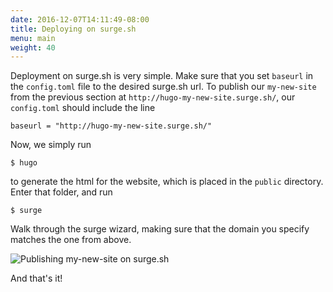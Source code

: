 ```yaml
---
date: 2016-12-07T14:11:49-08:00
title: Deploying on surge.sh
menu: main
weight: 40
---
```


Deployment on surge.sh is very simple. Make sure that you set `baseurl` in the `config.toml` file to the desired surge.sh url. To publish our `my-new-site` from the previous section at `http://hugo-my-new-site.surge.sh/`, our `config.toml` should include the line
```
baseurl = "http://hugo-my-new-site.surge.sh/"
```
Now, we simply run
```
$ hugo
```
to generate the html for the website, which is placed in the `public` directory. Enter that folder, and run
```
$ surge
```
Walk through the surge wizard, making sure that the domain you specify matches the one from above.

![Publishing my-new-site on surge.sh](/images/2.png)

And that's it!